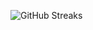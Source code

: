 ![GitHub Streaks](https://github-streaks-mqc9.onrender.com/streak/happilli/image?theme=midnight&cache_bust=1743862834&lang=ja)
